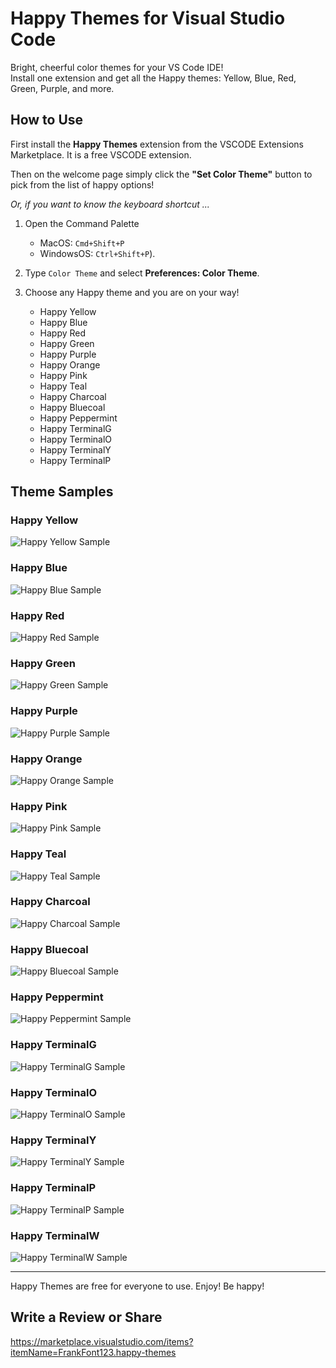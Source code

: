 # Happy Themes for Visual Studio Code

Bright, cheerful color themes for your VS Code IDE!  
Install one extension and get all the Happy themes: Yellow, Blue, Red, Green, Purple, and more.

## How to Use

First install the **Happy Themes** extension from the VSCODE Extensions Marketplace. It is a free VSCODE extension.

Then on the welcome page simply click the **"Set Color Theme"** button to pick from the list of happy options!

*Or, if you want to know the keyboard shortcut ...*

1. Open the Command Palette 
    - MacOS: `Cmd+Shift+P`
    - WindowsOS: `Ctrl+Shift+P`).

2. Type `Color Theme` and select **Preferences: Color Theme**.

3. Choose any Happy theme and you are on your way!

   - Happy Yellow  
   - Happy Blue  
   - Happy Red  
   - Happy Green 
   - Happy Purple 
   - Happy Orange
   - Happy Pink
   - Happy Teal
   - Happy Charcoal
   - Happy Bluecoal
   - Happy Peppermint
   - Happy TerminalG
   - Happy TerminalO
   - Happy TerminalY
   - Happy TerminalP

## Theme Samples

### Happy Yellow

![Happy Yellow Sample](samples/happy-yellow-sample.jpg)

### Happy Blue

![Happy Blue Sample](samples/happy-blue-sample.jpg)

### Happy Red

![Happy Red Sample](samples/happy-red-sample.jpg)

### Happy Green

![Happy Green Sample](samples/happy-green-sample.jpg)

### Happy Purple

![Happy Purple Sample](samples/happy-purple-sample.jpg)

### Happy Orange

![Happy Orange Sample](samples/happy-orange-sample.jpg)

### Happy Pink

![Happy Pink Sample](samples/happy-pink-sample.jpg)

### Happy Teal

![Happy Teal Sample](samples/happy-teal-sample.jpg)

### Happy Charcoal

![Happy Charcoal Sample](samples/happy-charcoal-sample.jpg)

### Happy Bluecoal

![Happy Bluecoal Sample](samples/happy-bluecoal-sample.jpg)

### Happy Peppermint

![Happy Peppermint Sample](samples/happy-peppermint-sample.jpg)

### Happy TerminalG

![Happy TerminalG Sample](samples/happy-terminalg-sample.jpg)

### Happy TerminalO

![Happy TerminalO Sample](samples/happy-terminalo-sample.jpg)

### Happy TerminalY

![Happy TerminalY Sample](samples/happy-terminaly-sample.jpg)

### Happy TerminalP

![Happy TerminalP Sample](samples/happy-terminalp-sample.jpg)

### Happy TerminalW

![Happy TerminalW Sample](samples/happy-terminalw-sample.jpg)

---

Happy Themes are free for everyone to use. Enjoy! Be happy!

## Write a Review or Share

https://marketplace.visualstudio.com/items?itemName=FrankFont123.happy-themes